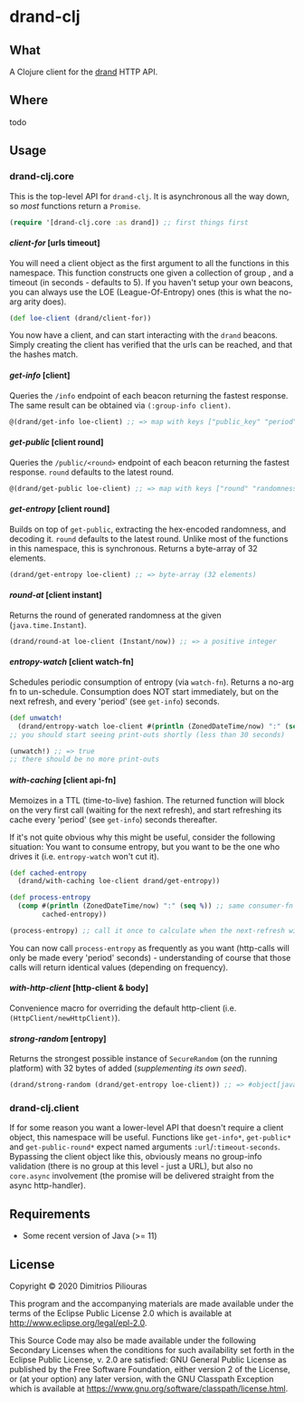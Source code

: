 # drand-clj

## What
A Clojure client for the [drand](https://drand.love/) HTTP API.

## Where

todo

## Usage

### drand-clj.core
This is the top-level API for `drand-clj`. It is asynchronous all the way down, so _most_ functions return a `Promise`.

```clj
(require '[drand-clj.core :as drand]) ;; first things first
```

#### _client-for_ \[urls timeout\]
You will need a client object as the first argument to all the functions in this namespace.
This function constructs one given a collection of group <urls>, and a timeout (in seconds - defaults to 5).
If you haven't setup your own beacons, you can always use the LOE (League-Of-Entropy) ones 
(this is what the no-arg arity does). 

```clj
(def loe-client (drand/client-for)) 
```
You now have a client, and can start interacting with the `drand` beacons.
Simply creating the client has verified that the urls can be reached, and that the hashes match. 

#### _get-info_ \[client\]
Queries the `/info` endpoint of each beacon returning the fastest response. The same result can be obtained via 
`(:group-info client)`.

```clj
@(drand/get-info loe-client) ;; => map with keys ["public_key" "period" "genesis_time" "hash" "groupHash"]
```

#### _get-public_ \[client round\]
Queries the `/public/<round>` endpoint of each beacon returning the fastest response. `round` defaults to the latest round.

```clj
@(drand/get-public loe-client) ;; => map with keys ["round" "randomness" "signature" "previous_signature"]
```

#### _get-entropy_ \[client round\]
Builds on top of `get-public`, extracting the hex-encoded randomness, and decoding it. `round` defaults to the latest round.
Unlike most of the functions in this namespace, this is synchronous. Returns a byte-array of 32 elements.

```clj
(drand/get-entropy loe-client) ;; => byte-array (32 elements)
```

#### _round-at_ \[client instant\]
Returns the round of generated randomness at the given <instant> (`java.time.Instant`).

```clj
(drand/round-at loe-client (Instant/now)) ;; => a positive integer 
```

#### _entropy-watch_ \[client watch-fn\]
Schedules periodic consumption of entropy (via `watch-fn`). Returns a no-arg fn to un-schedule.
Consumption does NOT start immediately, but on the next refresh, and every 'period' (see `get-info`) seconds. 

```clj
(def unwatch!
  (drand/entropy-watch loe-client #(println (ZonedDateTime/now) ":" (seq %))))
;; you should start seeing print-outs shortly (less than 30 seconds) 

(unwatch!) ;; => true
;; there should be no more print-outs

```

#### _with-caching_ \[client api-fn\]
Memoizes <api-fn> in a TTL (time-to-live) fashion.
The returned function will block on the very first call (waiting for the next refresh), 
and start refreshing its cache every 'period' (see `get-info`) seconds thereafter.

If it's not quite obvious why this might be useful, consider the following situation:
You want to consume entropy, but you want to be the one who drives it (i.e. `entropy-watch` won't cut it).

```clj
(def cached-entropy
  (drand/with-caching loe-client drand/get-entropy))

(def process-entropy
  (comp #(println (ZonedDateTime/now) ":" (seq %)) ;; same consumer-fn used in `entropy-watch`
        cached-entropy))

(process-entropy) ;; call it once to calculate when the next-refresh will be and block until then
```
You can now call `process-entropy` as frequently as you want (http-calls will only be made every 'period' seconds) -
understanding of course that those calls will return identical values (depending on frequency).

#### _with-http-client_ \[http-client & body\]
Convenience macro for overriding the default http-client (i.e. `(HttpClient/newHttpClient)`).

#### _strong-random_ \[entropy\]
Returns the strongest possible instance of `SecureRandom` (on the running platform) 
with 32 bytes of added <entropy> (_supplementing its own seed_).

```clj
(drand/strong-random (drand/get-entropy loe-client)) ;; => #object[java.security.SecureRandom 0x680f108e "Blocking"]
```

### drand-clj.client
If for some reason you want a lower-level API that doesn't require a client object,
this namespace will be useful. Functions like `get-info*`, `get-public*` and `get-public-round*`
expect named arguments `:url`/`:timeout-seconds`. Bypassing the client object like this, obviously
means no group-info validation (there is no group at this level - just a URL), 
but also no `core.async` involvement (the promise will be delivered straight from the async http-handler).

## Requirements
- Some recent version of Java (>= 11)

## License

Copyright © 2020 Dimitrios Piliouras

This program and the accompanying materials are made available under the
terms of the Eclipse Public License 2.0 which is available at
http://www.eclipse.org/legal/epl-2.0.

This Source Code may also be made available under the following Secondary
Licenses when the conditions for such availability set forth in the Eclipse
Public License, v. 2.0 are satisfied: GNU General Public License as published by
the Free Software Foundation, either version 2 of the License, or (at your
option) any later version, with the GNU Classpath Exception which is available
at https://www.gnu.org/software/classpath/license.html.
